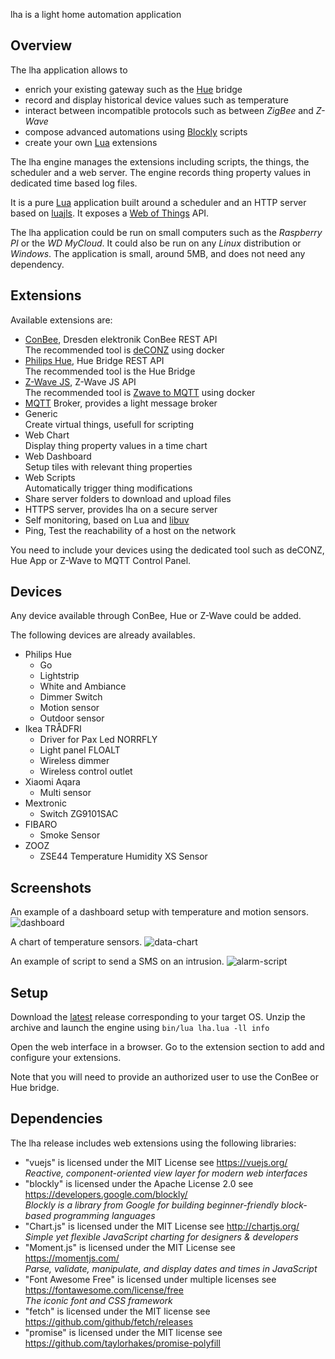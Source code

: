 lha is a light home automation application

## Overview

The lha application allows to
* enrich your existing gateway such as the [Hue](https://www.philips-hue.com/) bridge
* record and display historical device values such as temperature
* interact between incompatible protocols such as between _ZigBee_ and _Z-Wave_
* compose advanced automations using [Blockly](https://developers.google.com/blockly/) scripts
* create your own [Lua](https://www.lua.org/) extensions

The lha engine manages the extensions including scripts, the things, the scheduler and a web server.
The engine records thing property values in dedicated time based log files.

It is a pure [Lua](https://www.lua.org/) application built around a scheduler and an HTTP server based on [luajls](https://github.com/javalikescript/luajls).
It exposes a [Web of Things](https://iot.mozilla.org/wot/) API.

The lha application could be run on small computers such as the _Raspberry PI_ or the _WD MyCloud_.
It could also be run on any _Linux_ distribution or _Windows_.
The application is small, around 5MB, and does not need any dependency.

## Extensions

Available extensions are:
* [ConBee](https://phoscon.de/en/conbee), Dresden elektronik ConBee REST API  
The recommended tool is [deCONZ](https://github.com/deconz-community/deconz-docker) using docker
* [Philips Hue](https://www.philips-hue.com/), Hue Bridge REST API  
The recommended tool is the Hue Bridge
* [Z-Wave JS](https://github.com/zwave-js), Z-Wave JS API  
The recommended tool is [Zwave to MQTT](https://zwave-js.github.io/zwavejs2mqtt/) using docker
* [MQTT](https://mqtt.org/) Broker, provides a light message broker
* Generic  
Create virtual things, usefull for scripting
* Web Chart  
Display thing property values in a time chart
* Web Dashboard  
Setup tiles with relevant thing properties
* Web Scripts  
Automatically trigger thing modifications
* Share server folders to download and upload files
* HTTPS server, provides lha on a secure server
* Self monitoring, based on Lua and [libuv](https://github.com/luvit/luv)
* Ping, Test the reachability of a host on the network

You need to include your devices using the dedicated tool such as deCONZ, Hue App or Z-Wave to MQTT Control Panel.

## Devices

Any device available through ConBee, Hue or Z-Wave could be added.

The following devices are already availables.
* Philips Hue
  * Go
  * Lightstrip
  * White and Ambiance
  * Dimmer Switch
  * Motion sensor
  * Outdoor sensor
* Ikea TRÅDFRI
  * Driver for Pax Led NORRFLY
  * Light panel FLOALT
  * Wireless dimmer
  * Wireless control outlet
* Xiaomi Aqara
  * Multi sensor
* Mextronic
  * Switch ZG9101SAC
* FIBARO
  * Smoke Sensor
* ZOOZ
  * ZSE44 Temperature Humidity XS Sensor

## Screenshots

An example of a dashboard setup with temperature and motion sensors.
![dashboard](https://user-images.githubusercontent.com/9386420/170430755-c585a479-1277-4eac-a8a8-fc15bcec452d.png)

A chart of temperature sensors.
![data-chart](https://user-images.githubusercontent.com/9386420/170430776-2f4277ba-039f-426c-8c2a-60c7d8bef64a.png)

An example of script to send a SMS on an intrusion.
![alarm-script](https://user-images.githubusercontent.com/9386420/170430789-86008c90-5a5a-4f2c-bd82-911addb9d373.png)

## Setup

Download the [latest](https://github.com/javalikescript/lha/releases/latest) release corresponding to your target OS.
Unzip the archive and launch the engine using `bin/lua lha.lua -ll info`

Open the web interface in a browser.
Go to the extension section to add and configure your extensions.

Note that you will need to provide an authorized user to use the ConBee or Hue bridge.

## Dependencies

The lha release includes web extensions using the following libraries:
* "vuejs" is licensed under the MIT License see https://vuejs.org/  
*Reactive, component-oriented view layer for modern web interfaces*
* "blockly" is licensed under the Apache License 2.0 see https://developers.google.com/blockly/  
*Blockly is a library from Google for building beginner-friendly block-based programming languages*
* "Chart.js" is licensed under the MIT License see http://chartjs.org/  
*Simple yet flexible JavaScript charting for designers & developers*
* "Moment.js" is licensed under the MIT License see https://momentjs.com/  
*Parse, validate, manipulate, and display dates and times in JavaScript*
* "Font Awesome Free" is licensed under multiple licenses see https://fontawesome.com/license/free  
*The iconic font and CSS framework*
* "fetch" is licensed under the MIT license see https://github.com/github/fetch/releases
* "promise" is licensed under the MIT license see https://github.com/taylorhakes/promise-polyfill
